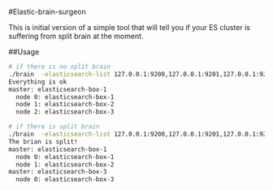 #Elastic-brain-surgeon

This is initial version of a simple tool that will tell you if your ES cluster is suffering from split brain at the moment.

##Usage

```bash
# if there is no split brain
./brain  -elasticsearch-list 127.0.0.1:9200,127.0.0.1:9201,127.0.0.1:9202 --print
Everything is ok
master: elasticsearch-box-1
  node 0: elasticsearch-box-1
  node 1: elasticsearch-box-2
  node 2: elasticsearch-box-3
```


```bash
# if there is split brain
./brain  -elasticsearch-list 127.0.0.1:9200,127.0.0.1:9201,127.0.0.1:9202 --print
The brian is split!
master: elasticsearch-box-1
  node 0: elasticsearch-box-1
  node 1: elasticsearch-box-2
master: elasticsearch-box-3
  node 0: elasticsearch-box-3
```
